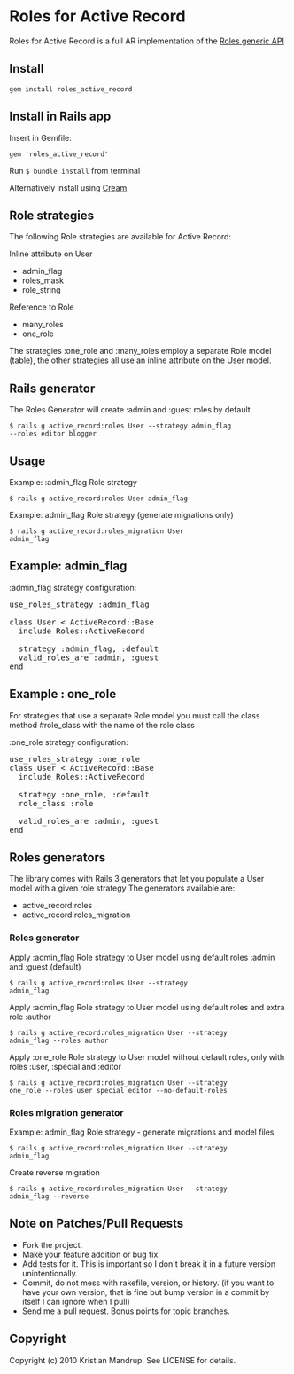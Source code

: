 # Roles for Active Record

Roles for Active Record is a full AR implementation of the [Roles generic API](https://github.com/kristianmandrup/roles_generic/wiki)

## Install

<code>gem install roles_active_record</code>

## Install in Rails app

Insert in Gemfile:

<code>gem 'roles_active_record'</code>

Run <code>$ bundle install</code> from terminal

Alternatively install using [Cream](http://github.com/kristianmandrup/cream)

## Role strategies

The following Role strategies are available for Active Record:

Inline attribute on User

* admin_flag
* roles_mask
* role_string

Reference to Role

* many_roles
* one_role

The strategies :one_role and :many_roles employ a separate Role model (table), the other strategies all use an inline attribute on the User model. 

## Rails generator

The Roles Generator will create :admin and :guest roles by default

<code>$ rails g active_record:roles User --strategy admin_flag --roles editor blogger</code>

## Usage

Example: :admin_flag Role strategy

<code>$ rails g active_record:roles User admin_flag</code>

Example: admin_flag Role strategy (generate migrations only)

<code>$ rails g active_record:roles_migration User admin_flag</code>

## Example: admin_flag

:admin_flag strategy configuration:
<pre>use_roles_strategy :admin_flag

class User < ActiveRecord::Base    
  include Roles::ActiveRecord 
    
  strategy :admin_flag, :default
  valid_roles_are :admin, :guest
end
</pre>

## Example : one_role

For strategies that use a separate Role model you must call the class method #role_class with the name of the role class

:one_role strategy configuration:
<pre>use_roles_strategy :one_role
class User < ActiveRecord::Base
  include Roles::ActiveRecord 

  strategy :one_role, :default
  role_class :role

  valid_roles_are :admin, :guest
end
</pre>
    
## Roles generators

The library comes with Rails 3 generators that let you populate a User model with a given role strategy
The generators available are: 

* active_record:roles
* active_record:roles_migration

### Roles generator

Apply :admin_flag Role strategy to User model using default roles :admin and :guest (default)

<code>$ rails g active_record:roles User --strategy admin_flag</code>

Apply :admin_flag Role strategy to User model using default roles and extra role :author

<code>$ rails g active_record:roles_migration User --strategy admin_flag --roles author</code>

Apply :one_role Role strategy to User model without default roles, only with roles :user, :special and :editor

<code>$ rails g active_record:roles_migration User --strategy one_role --roles user special editor --no-default-roles</code>

### Roles migration generator

Example: admin_flag Role strategy - generate migrations and model files

<code>$ rails g active_record:roles_migration User --strategy admin_flag</code>

Create reverse migration

<code>$ rails g active_record:roles_migration User --strategy admin_flag --reverse</code>

## Note on Patches/Pull Requests
 
* Fork the project.
* Make your feature addition or bug fix.
* Add tests for it. This is important so I don't break it in a
  future version unintentionally.
* Commit, do not mess with rakefile, version, or history.
  (if you want to have your own version, that is fine but bump version in a commit by itself I can ignore when I pull)
* Send me a pull request. Bonus points for topic branches.

## Copyright

Copyright (c) 2010 Kristian Mandrup. See LICENSE for details.
